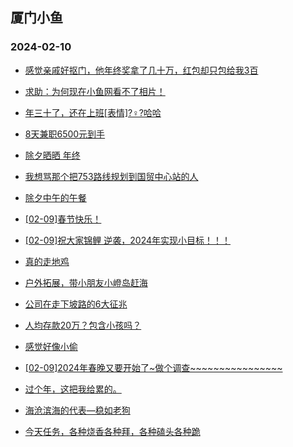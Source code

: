 ## 厦门小鱼 
### 2024-02-10

+ [感觉亲戚好抠门，他年终奖拿了几十万，红包却只包给我3百](http://bbs.xmfish.com/read-htm-tid-18145258.html)

+ [求助：为何现在小鱼网看不了相片！](http://bbs.xmfish.com/read-htm-tid-18145219.html)

+ [年三十了，还在上班[表情]?♀?哈哈](http://bbs.xmfish.com/read-htm-tid-18145242.html)

+ [8天兼职6500元到手](http://bbs.xmfish.com/read-htm-tid-18145282.html)

+ [除夕晒晒 年终](http://bbs.xmfish.com/read-htm-tid-18145257.html)

+ [我想骂那个把753路线规划到国贸中心站的人](http://bbs.xmfish.com/read-htm-tid-18145234.html)

+ [除夕中午的午餐](http://bbs.xmfish.com/read-htm-tid-18145269.html)

+ [[02-09]春节快乐！](http://bbs.xmfish.com/read-htm-tid-18145246.html)

+ [[02-09]祝大家锦鲤 逆袭，2024年实现小目标！！！](http://bbs.xmfish.com/read-htm-tid-18145237.html)

+ [真的走地鸡](http://bbs.xmfish.com/read-htm-tid-18145273.html)

+ [户外拓展，带小朋友小嶝岛赶海](http://bbs.xmfish.com/read-htm-tid-18145259.html)

+ [公司在走下坡路的6大征兆](http://bbs.xmfish.com/read-htm-tid-18145276.html)

+ [人均存款20万？包含小孩吗？](http://bbs.xmfish.com/read-htm-tid-18145290.html)

+ [感觉好像小偷](http://bbs.xmfish.com/read-htm-tid-18145289.html)

+ [[02-09]2024年春晚又要开始了~做个调查~~~~~~~~~~~~~~~~](http://bbs.xmfish.com/read-htm-tid-18145305.html)

+ [过个年，这把我给累的。](http://bbs.xmfish.com/read-htm-tid-18145310.html)

+ [海沧滨海的代表—稳如老狗](http://bbs.xmfish.com/read-htm-tid-18145316.html)

+ [今天任务，各种烧香各种拜，各种磕头各种跪](http://bbs.xmfish.com/read-htm-tid-18145288.html)

